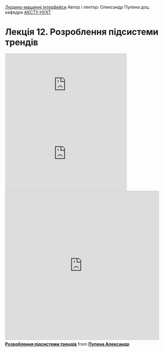 [Людино-машинні інтерфейси](https://pupenasan.github.io/hmi/)  Автор і лектор: Олександр Пупена доц. кафедри [АКСТУ НУХТ](http://www.iasu-nuft.pp.ua/) 

# Лекція 12. Розроблення підсистеми трендів

<iframe width="400" height="225" src="https://www.youtube.com/embed/Ir5XyD6KDiw" title="YouTube video player" frameborder="0" allow="accelerometer; autoplay; clipboard-write; encrypted-media; gyroscope; picture-in-picture" allowfullscreen></iframe>

<iframe width="400" height="225" src="https://www.youtube.com/embed/dk7R8Nf_wjg" title="YouTube video player" frameborder="0" allow="accelerometer; autoplay; clipboard-write; encrypted-media; gyroscope; picture-in-picture" allowfullscreen></iframe>

<iframe src="https://www.slideshare.net/slideshow/embed_code/key/ksVBIvtS8SV6Yf" width="597" height="486" frameborder="0" marginwidth="0" marginheight="0" scrolling="no" style="border:1px solid #CCC; border-width:1px; margin-bottom:5px; max-width: 100%;" allowfullscreen> </iframe> <div style="margin-bottom:5px"> <strong> <a href="https://www.slideshare.net/pupenasan/ss-239473759" title="Розроблення підсистеми трендів" target="_blank">Розроблення підсистеми трендів</a> </strong> from <strong><a href="https://www.slideshare.net/pupenasan" target="_blank">Пупена Александр</a></strong> </div>

